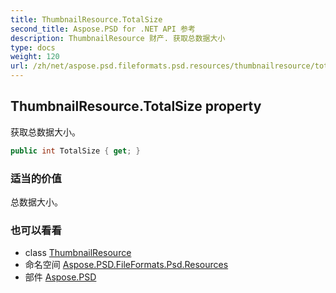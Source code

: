 ```yaml
---
title: ThumbnailResource.TotalSize
second_title: Aspose.PSD for .NET API 参考
description: ThumbnailResource 财产. 获取总数据大小
type: docs
weight: 120
url: /zh/net/aspose.psd.fileformats.psd.resources/thumbnailresource/totalsize/
---
```

## ThumbnailResource.TotalSize property

获取总数据大小。

```csharp
public int TotalSize { get; }
```

### 适当的价值

总数据大小。

### 也可以看看

* class [ThumbnailResource](../)
* 命名空间 [Aspose.PSD.FileFormats.Psd.Resources](../../thumbnailresource/)
* 部件 [Aspose.PSD](../../../)


